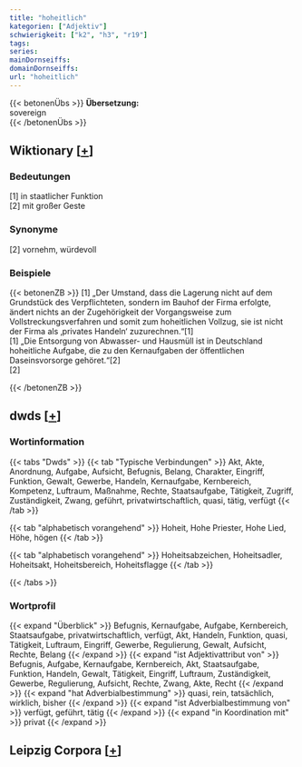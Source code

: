 ```yaml
---
title: "hoheitlich"
kategorien: ["Adjektiv"]
schwierigkeit: ["k2", "h3", "r19"]
tags:
series:
mainDornseiffs:
domainDornseiffs:
url: "hoheitlich"
---
```


{{< betonenÜbs >}}
**Übersetzung:**  
sovereign  
{{< /betonenÜbs >}}

## Wiktionary [[+](https://de.wiktionary.org/wiki/hoheitlich)]

### Bedeutungen
[1] in staatlicher Funktion  
[2] mit großer Geste  

### Synonyme
[2] vornehm, würdevoll  

### Beispiele
{{< betonenZB >}}
[1] „Der Umstand, dass die Lagerung nicht auf dem Grundstück des Verpflichteten, sondern im Bauhof der Firma erfolgte, ändert nichts an der Zugehörigkeit der Vorgangsweise zum Vollstreckungsverfahren und somit zum hoheitlichen Vollzug, sie ist nicht der Firma als ‚privates Handeln‘ zuzurechnen.“[1]  
[1] „Die Entsorgung von Abwasser- und Hausmüll ist in Deutschland hoheitliche Aufgabe, die zu den Kernaufgaben der öffentlichen Daseinsvorsorge gehöret.“[2]  
[2]  

{{< /betonenZB >}}


## dwds [[+](https://www.dwds.de/wb/hoheitlich)]

### Wortinformation
{{< tabs "Dwds" >}}
{{< tab "Typische Verbindungen" >}}
Akt, Akte, Anordnung, Aufgabe, Aufsicht, Befugnis, Belang, Charakter, Eingriff, Funktion, Gewalt, Gewerbe, Handeln, Kernaufgabe, Kernbereich, Kompetenz, Luftraum, Maßnahme, Rechte, Staatsaufgabe, Tätigkeit, Zugriff, Zuständigkeit, Zwang, geführt, privatwirtschaftlich, quasi, tätig, verfügt
{{< /tab >}}

{{< tab "alphabetisch vorangehend" >}}
Hoheit, Hohe Priester, Hohe Lied, Höhe, högen
{{< /tab >}}

{{< tab "alphabetisch vorangehend" >}}
Hoheitsabzeichen, Hoheitsadler, Hoheitsakt, Hoheitsbereich, Hoheitsflagge
{{< /tab >}}

{{< /tabs >}}

### Wortprofil
{{< expand "Überblick" >}} Befugnis, Kernaufgabe, Aufgabe, Kernbereich, Staatsaufgabe, privatwirtschaftlich, verfügt, Akt, Handeln, Funktion, quasi, Tätigkeit, Luftraum, Eingriff, Gewerbe, Regulierung, Gewalt, Aufsicht, Rechte, Belang {{< /expand >}}
{{< expand "ist Adjektivattribut von" >}} Befugnis, Aufgabe, Kernaufgabe, Kernbereich, Akt, Staatsaufgabe, Funktion, Handeln, Gewalt, Tätigkeit, Eingriff, Luftraum, Zuständigkeit, Gewerbe, Regulierung, Aufsicht, Rechte, Zwang, Akte, Recht {{< /expand >}}
{{< expand "hat Adverbialbestimmung" >}} quasi, rein, tatsächlich, wirklich, bisher {{< /expand >}}
{{< expand "ist Adverbialbestimmung von" >}} verfügt, geführt, tätig {{< /expand >}}
{{< expand "in Koordination mit" >}} privat {{< /expand >}}

## Leipzig Corpora [[+](https://corpora.uni-leipzig.de/en/res?word=hoheitlich&corpusId=deu_newscrawl-public_2018)]

